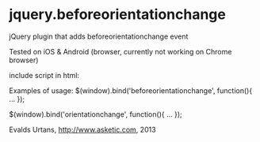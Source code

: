 jquery.beforeorientationchange
==============================

jQuery plugin that adds beforeorientationchange event

Tested on iOS & Android (browser, currently not working on Chrome browser)

include script in html:
<script type="text/javascript" src="/scripts/jquery.beforeorientationchange.js"></script>

Examples of usage:
$(window).bind('beforeorientationchange', function(){
	...
});

$(window).bind('orientationchange', function(){
	...
});
                
Evalds Urtans,
http://www.asketic.com, 
2013    